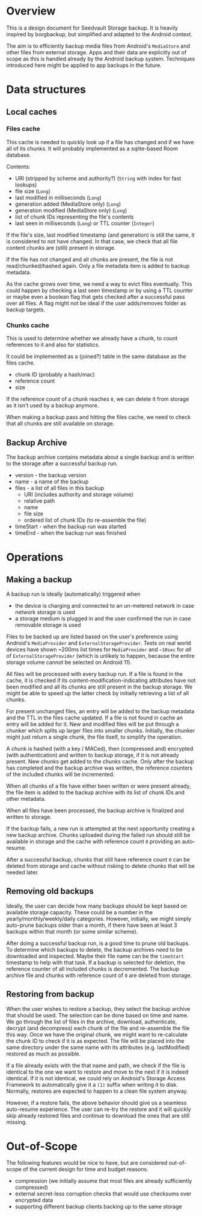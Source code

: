# Overview

This is a design document for Seedvault Storage backup.
It is heavily inspired by borgbackup, but simplified and adapted to the Android context.

The aim is to efficiently backup media files from Android's `MediaStore`
and other files from external storage.
Apps and their data are explicitly out of scope
as this is handled already by the Android backup system.
Techniques introduced here might be applied to app backups in the future.

# Data structures

## Local caches

### Files cache

This cache is needed to quickly look up if a file has changed and if we have all of its chunks.
It will probably implemented as a sqlite-based Room database.

Contents:

* URI (stripped by scheme and authority?) (`String` with index for fast lookups)
* file size (`Long`)
* last modified in milliseconds (`Long`)
* generation added (MediaStore only) (`Long`)
* generation modified (MediaStore only) (`Long`)
* list of chunk IDs representing the file's contents
* last seen in milliseconds (`Long`) or TTL counter (`Integer`)

If the file's size, last modified timestamp (and generation) is still the same,
it is considered to not have changed.
In that case, we check that all file content chunks are (still) present in storage.

If the file has not changed and all chunks are present,
the file is not read/chunked/hashed again.
Only a file metadata item is added to backup metadata.

As the cache grows over time, we need a way to evict files eventually.
This could happen by checking a last seen timestamp or by using a TTL counter
or maybe even a boolean flag that gets checked after a successful pass over all files.
A flag might not be ideal if the user adds/removes folder as backup targets.

### Chunks cache

This is used to determine whether we already have a chunk,
to count references to it and also for statistics.

It could be implemented as a (joined?) table in the same database as the files cache.

* chunk ID (probably a hash/mac)
* reference count
* size

If the reference count of a chunk reaches `0`,
we can delete it from storage as it isn't used by a backup anymore.

When making a backup pass and hitting the files cache,
we need to check that all chunks are still available on storage.

## Backup Archive

The backup archive contains metadata about a single backup
and is written to the storage after a successful backup run.

* version - the backup version
* name - a name of the backup
* files - a list of all files in this backup
  * URI (includes authority and storage volume)
  * relative path
  * name
  * file size
  * ordered list of chunk IDs (to re-assemble the file)
* timeStart - when the backup run was started
* timeEnd - when the backup run was finished

# Operations

## Making a backup

A backup run is ideally (automatically) triggered when

* the device is charging and connected to an un-metered network in case network storage is used
* a storage medium is plugged in and the user confirmed the run in case removable storage is used

Files to be backed up are listed based on the user's preference
using Android's `MediaProvider` and `ExternalStorageProvider`.
Tests on real world devices have shown ~200ms list times for `MediaProvider`
and `~10sec` for *all* of `ExternalStorageProvider`
(which is unlikely to happen, because the entire storage volume cannot be selected on Android 11).

All files will be processed with every backup run.
If a file is found in the cache, it is checked
if its content-modification-indicating attributes have not been modified
and all its chunks are still present in the backup storage.
We might be able to speed up the latter check by initially retrieving a list of all chunks.

For present unchanged files, an entry will be added to the backup metadata
and the TTL in the files cache updated.
If a file is not found in cache an entry will be added for it.
New and modified files will be put through a chunker
which splits up larger files into smaller chunks.
Initially, the chunker might just return a single chunk,
the file itself, to simplify the operation.

A chunk is hashed (with a key / MACed),
then (compressed and) encrypted (with authentication) and written to backup storage,
if it is not already present.
New chunks get added to the chunks cache.
Only after the backup has completed and the backup archive was written,
the reference counters of the included chunks will be incremented.

When all chunks of a file have either been written or were present already,
the file item is added to the backup archive with its list of chunk IDs and other metadata.

When all files have been processed, the backup archive is finalized and written to storage.

If the backup fails, a new run is attempted at the next opportunity creating a new backup archive.
Chunks uploaded during the failed run should still be available in storage
and the cache with reference count `0` providing an auto-resume.

After a successful backup, chunks that still have reference count `0`
can be deleted from storage and cache without risking to delete chunks that will be needed later.

## Removing old backups

Ideally, the user can decide how many backups should be kept based on available storage capacity.
These could be a number in the yearly/monthly/weekly/daily categories.
However, initially, we might simply auto-prune backups older than a month,
if there have been at least 3 backups within that month (or some similar scheme).

After doing a successful backup run, is a good time to prune old backups.
To determine which backups to delete, the backup archives need to be downloaded and inspected.
Maybe their file name can be the `timeStart` timestamp to help with that task.
If a backup is selected for deletion, the reference counter of all included chunks is decremented.
The backup archive file and chunks with reference count of `0` are deleted from storage.

## Restoring from backup

When the user wishes to restore a backup, they select the backup archive that should be used.
The selection can be done based on time and name.
We go through the list of files in the archive,
download, authenticate, decrypt (and decompress) each chunk of the file
and re-assemble the file this way.
Once we have the original chunk,
we might want to re-calculate the chunk ID to check if it is as expected.
The file will be placed into the same directory under the same name
with its attributes (e.g. lastModified) restored as much as possible.

If a file already exists with the that name and path,
we check if the file is identical to the one we want to restore
and move to the next if it is indeed identical.
If it is not identical, we could rely on Android's Storage Access Framework
to automatically give it a `(1)` suffix when writing it to disk.
Normally, restores are expected to happen to a clean file system anyway.

However, if a restore fails, the above behavior should give us a seamless auto-resume experience.
The user can re-try the restore and it will quickly skip already restored files
and continue to download the ones that are still missing.

# Out-of-Scope

The following features would be nice to have,
but are considered out-of-scope of the current design for time and budget reasons.

* compression (we initially assume that most files are already sufficiently compressed)
* external secret-less corruption checks that would use checksums over encrypted data
* supporting different backup clients backing up to the same storage

